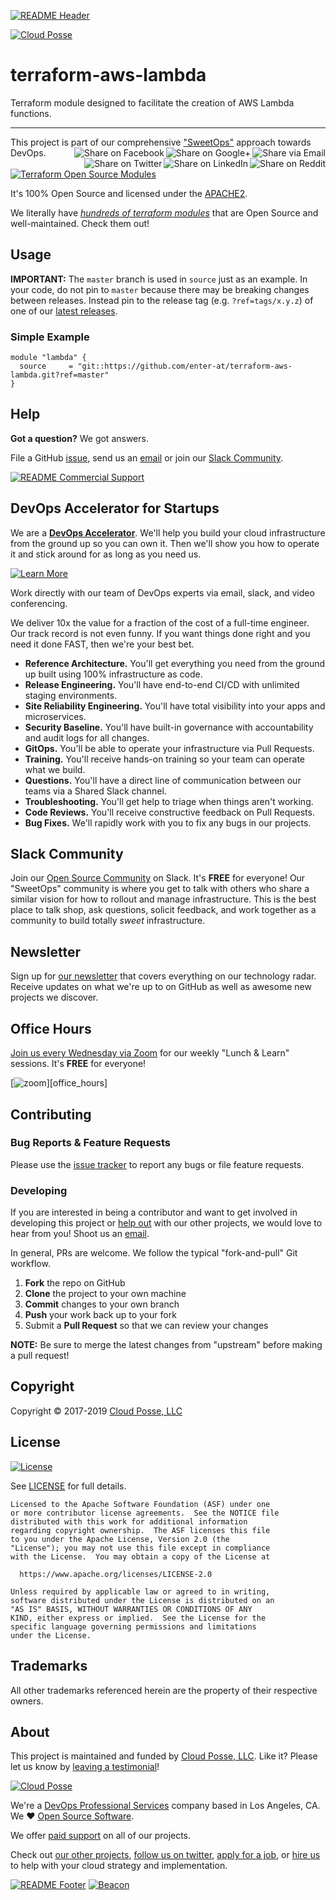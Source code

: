 <!-- 














  ** DO NOT EDIT THIS FILE
  ** 
  ** This file was automatically generated by the `build-harness`. 
  ** 1) Make all changes to `README.yaml` 
  ** 2) Run `make init` (you only need to do this once)
  ** 3) Run`make readme` to rebuild this file. 
  **
  ** (We maintain HUNDREDS of open source projects. This is how we maintain our sanity.)
  **















  -->
[![README Header][readme_header_img]][readme_header_link]

[![Cloud Posse][logo]](https://cpco.io/homepage)

# terraform-aws-lambda


Terraform module designed to facilitate the creation of AWS Lambda functions.


---

This project is part of our comprehensive ["SweetOps"](https://cpco.io/sweetops) approach towards DevOps. 
[<img align="right" title="Share via Email" src="https://docs.cloudposse.com/images/ionicons/ios-email-outline-2.0.1-16x16-999999.svg"/>][share_email]
[<img align="right" title="Share on Google+" src="https://docs.cloudposse.com/images/ionicons/social-googleplus-outline-2.0.1-16x16-999999.svg" />][share_googleplus]
[<img align="right" title="Share on Facebook" src="https://docs.cloudposse.com/images/ionicons/social-facebook-outline-2.0.1-16x16-999999.svg" />][share_facebook]
[<img align="right" title="Share on Reddit" src="https://docs.cloudposse.com/images/ionicons/social-reddit-outline-2.0.1-16x16-999999.svg" />][share_reddit]
[<img align="right" title="Share on LinkedIn" src="https://docs.cloudposse.com/images/ionicons/social-linkedin-outline-2.0.1-16x16-999999.svg" />][share_linkedin]
[<img align="right" title="Share on Twitter" src="https://docs.cloudposse.com/images/ionicons/social-twitter-outline-2.0.1-16x16-999999.svg" />][share_twitter]


[![Terraform Open Source Modules](https://docs.cloudposse.com/images/terraform-open-source-modules.svg)][terraform_modules]



It's 100% Open Source and licensed under the [APACHE2](LICENSE).







We literally have [*hundreds of terraform modules*][terraform_modules] that are Open Source and well-maintained. Check them out! 







## Usage


**IMPORTANT:** The `master` branch is used in `source` just as an example. In your code, do not pin to `master` because there may be breaking changes between releases.
Instead pin to the release tag (e.g. `?ref=tags/x.y.z`) of one of our [latest releases](https://github.com/enter-at/terraform-aws-lambda/releases).


### Simple Example
```hcl
module "lambda" {
  source     = "git::https://github.com/enter-at/terraform-aws-lambda.git?ref=master"
}
```








## Help

**Got a question?** We got answers. 

File a GitHub [issue](https://github.com/enter-at/terraform-aws-lambda/issues), send us an [email][email] or join our [Slack Community][slack].

[![README Commercial Support][readme_commercial_support_img]][readme_commercial_support_link]

## DevOps Accelerator for Startups


We are a [**DevOps Accelerator**][commercial_support]. We'll help you build your cloud infrastructure from the ground up so you can own it. Then we'll show you how to operate it and stick around for as long as you need us. 

[![Learn More](https://img.shields.io/badge/learn%20more-success.svg?style=for-the-badge)][commercial_support]

Work directly with our team of DevOps experts via email, slack, and video conferencing.

We deliver 10x the value for a fraction of the cost of a full-time engineer. Our track record is not even funny. If you want things done right and you need it done FAST, then we're your best bet.

- **Reference Architecture.** You'll get everything you need from the ground up built using 100% infrastructure as code.
- **Release Engineering.** You'll have end-to-end CI/CD with unlimited staging environments.
- **Site Reliability Engineering.** You'll have total visibility into your apps and microservices.
- **Security Baseline.** You'll have built-in governance with accountability and audit logs for all changes.
- **GitOps.** You'll be able to operate your infrastructure via Pull Requests.
- **Training.** You'll receive hands-on training so your team can operate what we build.
- **Questions.** You'll have a direct line of communication between our teams via a Shared Slack channel.
- **Troubleshooting.** You'll get help to triage when things aren't working.
- **Code Reviews.** You'll receive constructive feedback on Pull Requests.
- **Bug Fixes.** We'll rapidly work with you to fix any bugs in our projects.

## Slack Community

Join our [Open Source Community][slack] on Slack. It's **FREE** for everyone! Our "SweetOps" community is where you get to talk with others who share a similar vision for how to rollout and manage infrastructure. This is the best place to talk shop, ask questions, solicit feedback, and work together as a community to build totally *sweet* infrastructure.

## Newsletter

Sign up for [our newsletter][newsletter] that covers everything on our technology radar.  Receive updates on what we're up to on GitHub as well as awesome new projects we discover. 

## Office Hours

[Join us every Wednesday via Zoom][office_hours] for our weekly "Lunch & Learn" sessions. It's **FREE** for everyone! 

[![zoom](https://img.cloudposse.com/fit-in/200x200/https://cloudposse.com/wp-content/uploads/2019/08/Powered-by-Zoom.png")][office_hours]

## Contributing

### Bug Reports & Feature Requests

Please use the [issue tracker](https://github.com/enter-at/terraform-aws-lambda/issues) to report any bugs or file feature requests.

### Developing

If you are interested in being a contributor and want to get involved in developing this project or [help out](https://cpco.io/help-out) with our other projects, we would love to hear from you! Shoot us an [email][email].

In general, PRs are welcome. We follow the typical "fork-and-pull" Git workflow.

 1. **Fork** the repo on GitHub
 2. **Clone** the project to your own machine
 3. **Commit** changes to your own branch
 4. **Push** your work back up to your fork
 5. Submit a **Pull Request** so that we can review your changes

**NOTE:** Be sure to merge the latest changes from "upstream" before making a pull request!


## Copyright

Copyright © 2017-2019 [Cloud Posse, LLC](https://cpco.io/copyright)



## License 

[![License](https://img.shields.io/badge/License-Apache%202.0-blue.svg)](https://opensource.org/licenses/Apache-2.0) 

See [LICENSE](LICENSE) for full details.

    Licensed to the Apache Software Foundation (ASF) under one
    or more contributor license agreements.  See the NOTICE file
    distributed with this work for additional information
    regarding copyright ownership.  The ASF licenses this file
    to you under the Apache License, Version 2.0 (the
    "License"); you may not use this file except in compliance
    with the License.  You may obtain a copy of the License at

      https://www.apache.org/licenses/LICENSE-2.0

    Unless required by applicable law or agreed to in writing,
    software distributed under the License is distributed on an
    "AS IS" BASIS, WITHOUT WARRANTIES OR CONDITIONS OF ANY
    KIND, either express or implied.  See the License for the
    specific language governing permissions and limitations
    under the License.









## Trademarks

All other trademarks referenced herein are the property of their respective owners.

## About

This project is maintained and funded by [Cloud Posse, LLC][website]. Like it? Please let us know by [leaving a testimonial][testimonial]!

[![Cloud Posse][logo]][website]

We're a [DevOps Professional Services][hire] company based in Los Angeles, CA. We ❤️  [Open Source Software][we_love_open_source].

We offer [paid support][commercial_support] on all of our projects.  

Check out [our other projects][github], [follow us on twitter][twitter], [apply for a job][jobs], or [hire us][hire] to help with your cloud strategy and implementation.


[![README Footer][readme_footer_img]][readme_footer_link]
[![Beacon][beacon]][website]

  [logo]: https://cloudposse.com/logo-300x69.svg
  [docs]: https://cpco.io/docs?utm_source=github&utm_medium=readme&utm_campaign=enter-at/terraform-aws-lambda&utm_content=docs
  [website]: https://cpco.io/homepage?utm_source=github&utm_medium=readme&utm_campaign=enter-at/terraform-aws-lambda&utm_content=website
  [github]: https://cpco.io/github?utm_source=github&utm_medium=readme&utm_campaign=enter-at/terraform-aws-lambda&utm_content=github
  [jobs]: https://cpco.io/jobs?utm_source=github&utm_medium=readme&utm_campaign=enter-at/terraform-aws-lambda&utm_content=jobs
  [hire]: https://cpco.io/hire?utm_source=github&utm_medium=readme&utm_campaign=enter-at/terraform-aws-lambda&utm_content=hire
  [slack]: https://cpco.io/slack?utm_source=github&utm_medium=readme&utm_campaign=enter-at/terraform-aws-lambda&utm_content=slack
  [linkedin]: https://cpco.io/linkedin?utm_source=github&utm_medium=readme&utm_campaign=enter-at/terraform-aws-lambda&utm_content=linkedin
  [twitter]: https://cpco.io/twitter?utm_source=github&utm_medium=readme&utm_campaign=enter-at/terraform-aws-lambda&utm_content=twitter
  [testimonial]: https://cpco.io/leave-testimonial?utm_source=github&utm_medium=readme&utm_campaign=enter-at/terraform-aws-lambda&utm_content=testimonial
  [office_hours]: https://cloudposse.com/office-hours?utm_source=github&utm_medium=readme&utm_campaign=enter-at/terraform-aws-lambda&utm_content=office_hours
  [newsletter]: https://cpco.io/newsletter?utm_source=github&utm_medium=readme&utm_campaign=enter-at/terraform-aws-lambda&utm_content=newsletter
  [email]: https://cpco.io/email?utm_source=github&utm_medium=readme&utm_campaign=enter-at/terraform-aws-lambda&utm_content=email
  [commercial_support]: https://cpco.io/commercial-support?utm_source=github&utm_medium=readme&utm_campaign=enter-at/terraform-aws-lambda&utm_content=commercial_support
  [we_love_open_source]: https://cpco.io/we-love-open-source?utm_source=github&utm_medium=readme&utm_campaign=enter-at/terraform-aws-lambda&utm_content=we_love_open_source
  [terraform_modules]: https://cpco.io/terraform-modules?utm_source=github&utm_medium=readme&utm_campaign=enter-at/terraform-aws-lambda&utm_content=terraform_modules
  [readme_header_img]: https://cloudposse.com/readme/header/img
  [readme_header_link]: https://cloudposse.com/readme/header/link?utm_source=github&utm_medium=readme&utm_campaign=enter-at/terraform-aws-lambda&utm_content=readme_header_link
  [readme_footer_img]: https://cloudposse.com/readme/footer/img
  [readme_footer_link]: https://cloudposse.com/readme/footer/link?utm_source=github&utm_medium=readme&utm_campaign=enter-at/terraform-aws-lambda&utm_content=readme_footer_link
  [readme_commercial_support_img]: https://cloudposse.com/readme/commercial-support/img
  [readme_commercial_support_link]: https://cloudposse.com/readme/commercial-support/link?utm_source=github&utm_medium=readme&utm_campaign=enter-at/terraform-aws-lambda&utm_content=readme_commercial_support_link
  [share_twitter]: https://twitter.com/intent/tweet/?text=terraform-aws-lambda&url=https://github.com/enter-at/terraform-aws-lambda
  [share_linkedin]: https://www.linkedin.com/shareArticle?mini=true&title=terraform-aws-lambda&url=https://github.com/enter-at/terraform-aws-lambda
  [share_reddit]: https://reddit.com/submit/?url=https://github.com/enter-at/terraform-aws-lambda
  [share_facebook]: https://facebook.com/sharer/sharer.php?u=https://github.com/enter-at/terraform-aws-lambda
  [share_googleplus]: https://plus.google.com/share?url=https://github.com/enter-at/terraform-aws-lambda
  [share_email]: mailto:?subject=terraform-aws-lambda&body=https://github.com/enter-at/terraform-aws-lambda
  [beacon]: https://ga-beacon.cloudposse.com/UA-76589703-4/enter-at/terraform-aws-lambda?pixel&cs=github&cm=readme&an=terraform-aws-lambda
